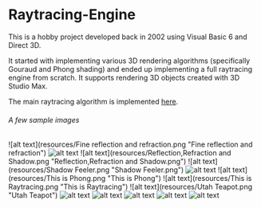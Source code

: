 # Raytracing-Engine
This is a hobby project developed back in 2002 using Visual Basic 6 and Direct 3D.

It started with implementing various 3D rendering algorithms (specifically Gouraud and Phong shading) and ended up implementing a full raytracing engine from scratch. It supports rendering 3D objects created with 3D Studio Max.

The main raytracing algorithm is implemented [here](DirectWorld/RayTrace.bas).

###### A few sample images
![alt text](resources/Fine reflection and refraction.png "Fine reflection and refraction")
![alt text](resources/Raytracing.png "Raytracing")
![alt text](resources/Reflection,Refraction and Shadow.png "Reflection,Refraction and Shadow.png")
![alt text](resources/Shadow Feeler.png "Shadow Feeler.png")
![alt text](resources/Teapot_requires_SuperSampling.png "Teapot_requires_SuperSampling")
![alt text](resources/This is Phong.png "This is Phong")
![alt text](resources/This is Raytracing.png "This is Raytracing")
![alt text](resources/Utah Teapot.png "Utah Teapot")
![alt text](resources/Utah1.png "Utah1")
![alt text](resources/chain.png "chain")
![alt text](resources/plant.png "plant")
![alt text](resources/refraction.png "refraction")
![alt text](resources/waterdrop.png "waterdrop")
